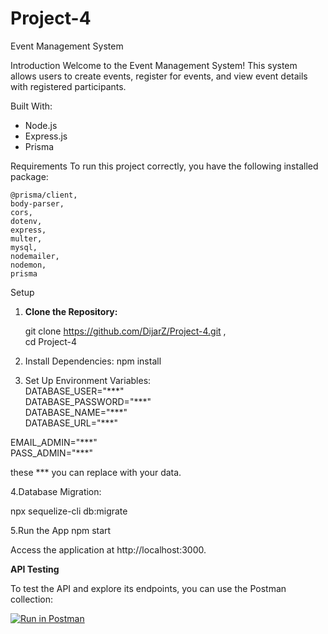 # Project-4

Event Management System

Introduction
Welcome to the Event Management System! This system allows users to create events, register for events, and view event details with registered participants.

Built With:

- Node.js
- Express.js
- Prisma

Requirements
To run this project correctly, you have the following installed package:

    @prisma/client,
    body-parser,
    cors,
    dotenv,
    express,
    multer,
    mysql,
    nodemailer,
    nodemon,
    prisma

Setup

1. **Clone the Repository:**

   git clone https://github.com/DijarZ/Project-4.git ,  
   cd Project-4

2. Install Dependencies:
   npm install

3. Set Up Environment Variables:  
   DATABASE_USER="\*\*\*"  
   DATABASE_PASSWORD="\*\*\*"  
   DATABASE_NAME="\*\*\*"  
   DATABASE_URL="\*\*\*"

EMAIL_ADMIN="\*\*\*"  
PASS_ADMIN="\*\*\*"

these \*\*\* you can replace with your data.

4.Database Migration:

npx sequelize-cli db:migrate

5.Run the App
npm start

Access the application at http://localhost:3000.

**API Testing**

To test the API and explore its endpoints, you can use the Postman collection:

[![Run in Postman](https://run.pstmn.io/button.svg)](https://app.getpostman.com/run-collection/30404220-dd3b5a1b-0262-40f0-881f-c8daace418ba?access_key=PMAT-01HMW7927TNZEW2EK8NBZHZJ35)
